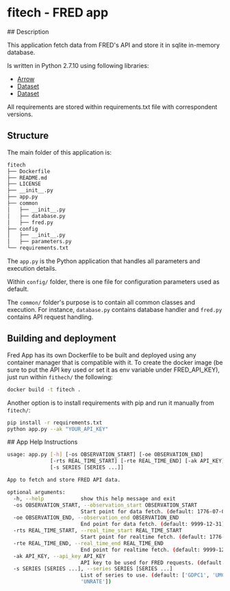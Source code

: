 # fitech - FRED app

## Description

This application fetch data from FRED's API and store it in sqlite in-memory database.

Is written in Python 2.7.10 using following libraries:

* [Arrow](https://http://arrow.readthedocs.io/)
* [Dataset](http://docs.python-requests.org/en/stable/)
* [Dataset](https://dataset.readthedocs.io/en/latest/)

All requirements are stored within requirements.txt file with correspondent versions.

## Structure

The main folder of this application is:

```bash
fitech
├── Dockerfile
├── README.md
├── LICENSE
├── __init__.py
├── app.py
├── common
│   ├── __init__.py
│   ├── database.py
│   ├── fred.py
├── config
│   ├── __init__.py
│   ├── parameters.py
└── requirements.txt 
```

The `app.py` is the Python application that handles all parameters and execution details.

Within `config/` folder, there is one file for configuration parameters used as default.

The `common/` folder's purpose is to contain all common classes and execution. For instance, `database.py` contains database handler and `fred.py` contains API request handling.

## Building and deployment

Fred App has its own Dockerfile to be built and deployed using any container manager that is compatible with it.
To create the docker image (be sure to put the API key used or set it as env variable under FRED_API_KEY), just run within `fithech/` the following:

```bash
docker build -t fitech .
```

Another option is to install requirements with pip and run it manually from `fitech/`:

```bash
pip install -r requirements.txt
python app.py --ak "YOUR_API_KEY"

```

## App Help Instructions

```bash
usage: app.py [-h] [-os OBSERVATION_START] [-oe OBSERVATION_END]
              [-rts REAL_TIME_START] [-rte REAL_TIME_END] [-ak API_KEY]
              [-s SERIES [SERIES ...]]

App to fetch and store FRED API data.

optional arguments:
  -h, --help            show this help message and exit
  -os OBSERVATION_START, --observation_start OBSERVATION_START
                        Start point for data fetch. (default: 1776-07-04)
  -oe OBSERVATION_END, --observation_end OBSERVATION_END
                        End point for data fetch. (default: 9999-12-31)
  -rts REAL_TIME_START, --real_time_start REAL_TIME_START
                        Start point for realtime fetch. (default: 1776-07-04)
  -rte REAL_TIME_END, --real_time_end REAL_TIME_END
                        End point for realtime fetch. (default: 9999-12-31)
  -ak API_KEY, --api_key API_KEY
                        API key to be used for FRED requests. (default: None)
  -s SERIES [SERIES ...], --series SERIES [SERIES ...]
                        List of series to use. (default: ['GDPC1', 'UMCSENT',
                        'UNRATE'])
```